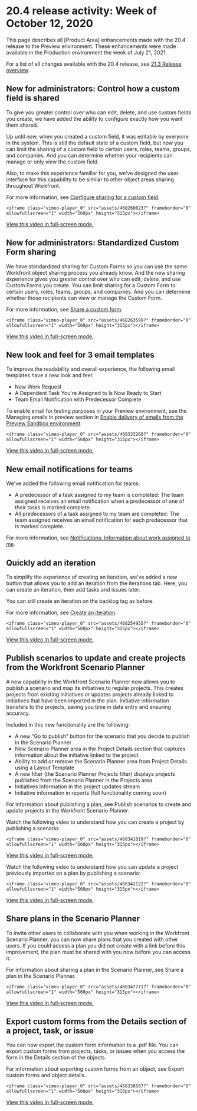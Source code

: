 

# 20.4 release activity:&nbsp;Week of October 12, 2020

This page describes all [Product Area] enhancements made with the 20.4 release to the Preview environment. These enhancements were made available in the Production environment the week of July 21, 2021.

For a list of all changes available with the 20.4 release, see [21.3 Release overview](../../../product-announcements/product-releases/21.3-release-activity/21-3-release-overview.md).

## New for administrators: Control how a custom field is shared

To give you greater control over who can edit, delete, and use custom fields you create, we have added the ability to configure exactly how you want them shared.

Up until now, when you created a custom field, it was editable by everyone in the system. This is still the default state of a custom field, but now you can limit the sharing of a custom field to certain users, roles, teams, groups, and companies. And you can determine whether your recipients can manage or only view the custom field.

Also, to make this experience familiar for you, we’ve designed the user interface for this capability to be similar to other object areas sharing throughout Workfront.

For more information, see [Configure sharing for a custom field](../../../administration-and-setup/customize-workfront/create-manage-custom-forms/configure-sharing-for-a-custom-field.md).

`<iframe class="vimeo-player_0" src="assets/468260023?" frameborder="0" allowfullscreen="1" width="560px" height="315px"></iframe>`

[View this video in full-screen mode.](https://vimeo.com/468260023/5aa0e72e0f)

## New for administrators: Standardized Custom Form sharing

We have standardized sharing for Custom Forms so you can use the same Workfront object sharing process you already know. And the new sharing experience gives you greater control over who can edit, delete, and use Custom Forms you create. You can limit sharing for a Custom Form to certain users, roles, teams, groups, and companies. And you can determine whether those recipients can view or manage the Custom Form.

For more information, see [Share a custom form](../../../administration-and-setup/customize-workfront/create-manage-custom-forms/share-access-to-a-custom-form.md).

`<iframe class="vimeo-player_0" src="assets/468263599?" frameborder="0" allowfullscreen="1" width="560px" height="315px"></iframe>`

[View this video in full-screen mode.](https://vimeo.com/468263599/76731363ab)

## New look and feel for 3 email templates

To improve the readability and overall experience, the following email templates have a new look and feel:

* New Work Request
* A Dependent Task You're Assigned to Is Now Ready to Start
* Team Email Notification with Predecessor Complete

To enable email for testing purposes in your Preview environment, see the Managing emails in preview section in [Enable delivery of emails from the Preview Sandbox environment](../../../workfront-basics/using-notifications/enable-delivery-emails-from-preview-sandbox-environment.md).

`<iframe class="vimeo-player_0" src="assets/468333260?" frameborder="0" allowfullscreen="1" width="560px" height="315px"></iframe>`

[View this video in full-screen mode.](https://vimeo.com/468333260/3d58c57706)

## New email notifications for teams

We've added the following email notification for teams:

* A predecessor of a task assigned to my team is completed: The team assigned receives an email notification when a predecessor of one of their tasks is marked complete.
* All predecessors of a task assigned to my team are completed: The team assigned receives an email notification for each predecessor that is marked complete.

For more information, see [Notifications: Information about work assigned to me](../../../workfront-basics/using-notifications/notifications-information-about-work-assigned-to-me.md).

## Quickly add an iteration

To simplify the experience of creating an iteration, we've added a new button that allows you to add an iteration from the iterations tab. Here, you can create an iteration, then add tasks and issues later.

You can still create an iteration on the backlog tag as before.

For more information, see [Create an iteration](../../../agile/use-scrum-in-an-agile-team/iterations/create-an-iteration.md).

`<iframe class="vimeo-player_0" src="assets/468254955?" frameborder="0" allowfullscreen="1" width="560px" height="315px"></iframe>`

[View this video in full-screen mode.](https://vimeo.com/468254955/4793074696)

## Publish scenarios to update and create projects from the Workfront Scenario Planner

A new capability in the Workfront Scenario Planner now allows you to publish a scenario and map its initiatives to regular projects. This creates projects from existing initiatives or updates projects already linked to initiatives that have been imported in the plan. Initiative information transfers to the projects, saving you time in data entry and ensuring accuracy.

Included in this new functionality are the following:

* A new “Go to publish” button for the scenario that you decide to publish in the Scenario Planner
* New Scenario Planner area in the Project Details section that captures information about the initiative linked to the project
* Ability to add or remove the Scenario Planner area from Project Details using a Layout Template
* A new filter (the Scenario Planner Projects filter) displays projects published from the Scenario Planner in the Projects area
* Initiatives information in the project updates stream
* Initiative information in reports (full functionality coming soon)

For information about publishing a plan, see Publish scenarios to create and update projects in the Workfront Scenario Planner.

Watch the following video to understand how you can create a project by publishing a scenario:

`<iframe class="vimeo-player_0" src="assets/468341019?" frameborder="0" allowfullscreen="1" width="560px" height="315px"></iframe>`

[View this video in full-screen mode.](https://vimeo.com/468341019/0af7269c51)

Watch the following video to understand how you can update a project previously imported on a plan by publishing a scenario:

`<iframe class="vimeo-player_0" src="assets/468342122?" frameborder="0" allowfullscreen="1" width="560px" height="315px"></iframe>`

[View this video in full-screen mode.](https://vimeo.com/468342122/11bb642ac6)

## Share plans in the Scenario Planner

To invite other users to collaborate with you when working in the Workfront Scenario Planner, you can now share plans that you created with other users. If you could access a plan you did not create with a link before this improvement, the plan must be shared with you now before you can access it.

For information about sharing a plan in the Scenario Planner, see Share a plan in the Scenario Planner.

`<iframe class="vimeo-player_0" src="assets/468347771?" frameborder="0" allowfullscreen="1" width="560px" height="315px"></iframe>`

[View this video in full-screen mode.](https://vimeo.com/468347771/c38e5cd092)

## Export custom forms from the Details section of a project, task, or issue

You can now export the custom form information to a .pdf file. You can export custom forms from projects, tasks, or issues when you access the form in the Details section of the objects.

For information about exporting custom forms from an object, see Export custom forms and object details.

`<iframe class="vimeo-player_0" src="assets/468338587?" frameborder="0" allowfullscreen="1" width="560px" height="315px"></iframe>`

[View this video in full-screen mode.](https://vimeo.com/468338587/706192ec4c) 
